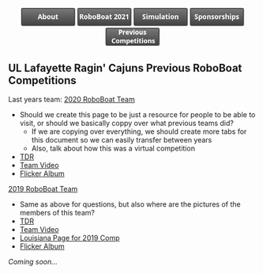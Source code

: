 
<p><center>
  <a href="https://crawlab.github.io/RoboBoat-2021/About"><img src="images/About.png" title="About" width="110px" /></a>
  <a href="https://crawlab.github.io/RoboBoat-2021/"><img src="images/RoboBoat 2021.png" title="RoboBoat 2021" width="110px" /></a>
  <a href="https://crawlab.github.io/RoboBoat-2021/Simulation"><img src="images/Simulation.png" title="Simulations" width="110px" /></a>
  <a href="https://crawlab.github.io/RoboBoat-2021/Sponsorships"><img src="images/Sponsorships.png" title="Sponsorships" width="110px" /></a>
  <a href="https://crawlab.github.io/RoboBoat-2021/Previous%20Competitions"><img src="images/Previous Competitions.png" title="About" width="110px" /></a>
</center>
</p>

## UL Lafayette Ragin' Cajuns Previous RoboBoat Competitions

Last years team:
  [2020 RoboBoat Team](https://crawlab.github.io/RoboBoat-2020/)
  - Should we create this page to be just a resource for people to be able to visit, or should we basically coppy over what previous teams did?
    - If we are copying over everything, we should create more tabs for this document so we can easily transfer between years
    - Also, talk about how this was a virtual competition
  - [TDR](https://crawlab.github.io/RoboBoat-2020/RoboBoat2020_TDR.pdf)
  - [Team Video](https://www.youtube.com/watch?v=4ydxaT9xY8g&list=PLKxxEmtsYTkSW_woiazta4Rid7sNQkOxj&index=6)
  - [Flicker Album](https://www.flickr.com/photos/crawlab/sets/72157709882895992/)

  [2019 RoboBoat Team](https://userweb.ucs.louisiana.edu/~jev9637/research/RoboBoat_2019.html)  
  - Same as above for questions, but also where are the pictures of the members of this team?
  - [TDR](https://crawlab.github.io/RoboBoat-2020/ULL_RB19_TDR.pdf)
  - [Team Video](https://www.youtube.com/watch?v=DXaP6OPKAoY)
  - [Louisiana Page for 2019 Comp](https://mechanical.louisiana.edu/news-events/news/20190627/university-team-earns-manufacturing-award-international-roboboat)
  - [Flicker Album](https://www.flickr.com/photos/crawlab/sets/72157707215763765/)

*Coming soon...*